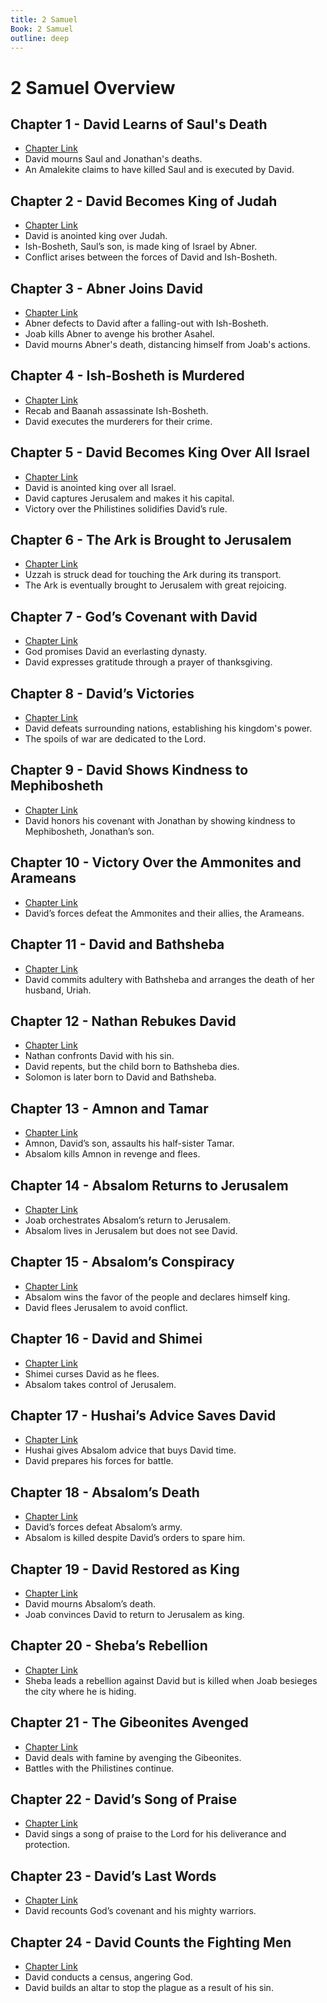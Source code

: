 ```yaml
---
title: 2 Samuel
Book: 2 Samuel
outline: deep
---
```


# 2 Samuel Overview

## Chapter 1 - David Learns of Saul's Death
- [Chapter Link](/bible/scripture/2sam-1)
- David mourns Saul and Jonathan's deaths.
- An Amalekite claims to have killed Saul and is executed by David.

## Chapter 2 - David Becomes King of Judah
- [Chapter Link](/bible/scripture/2sam-2)
- David is anointed king over Judah.
- Ish-Bosheth, Saul’s son, is made king of Israel by Abner.
- Conflict arises between the forces of David and Ish-Bosheth.

## Chapter 3 - Abner Joins David
- [Chapter Link](/bible/scripture/2sam-3)
- Abner defects to David after a falling-out with Ish-Bosheth.
- Joab kills Abner to avenge his brother Asahel.
- David mourns Abner's death, distancing himself from Joab's actions.

## Chapter 4 - Ish-Bosheth is Murdered
- [Chapter Link](/bible/scripture/2sam-4)
- Recab and Baanah assassinate Ish-Bosheth.
- David executes the murderers for their crime.

## Chapter 5 - David Becomes King Over All Israel
- [Chapter Link](/bible/scripture/2sam-5)
- David is anointed king over all Israel.
- David captures Jerusalem and makes it his capital.
- Victory over the Philistines solidifies David’s rule.

## Chapter 6 - The Ark is Brought to Jerusalem
- [Chapter Link](/bible/scripture/2sam-6)
- Uzzah is struck dead for touching the Ark during its transport.
- The Ark is eventually brought to Jerusalem with great rejoicing.

## Chapter 7 - God’s Covenant with David
- [Chapter Link](/bible/scripture/2sam-7)
- God promises David an everlasting dynasty.
- David expresses gratitude through a prayer of thanksgiving.

## Chapter 8 - David’s Victories
- [Chapter Link](/bible/scripture/2sam-8)
- David defeats surrounding nations, establishing his kingdom's power.
- The spoils of war are dedicated to the Lord.

## Chapter 9 - David Shows Kindness to Mephibosheth
- [Chapter Link](/bible/scripture/2sam-9)
- David honors his covenant with Jonathan by showing kindness to Mephibosheth, Jonathan’s son.

## Chapter 10 - Victory Over the Ammonites and Arameans
- [Chapter Link](/bible/scripture/2sam-10)
- David’s forces defeat the Ammonites and their allies, the Arameans.

## Chapter 11 - David and Bathsheba
- [Chapter Link](/bible/scripture/2sam-11)
- David commits adultery with Bathsheba and arranges the death of her husband, Uriah.

## Chapter 12 - Nathan Rebukes David
- [Chapter Link](/bible/scripture/2sam-12)
- Nathan confronts David with his sin.
- David repents, but the child born to Bathsheba dies.
- Solomon is later born to David and Bathsheba.

## Chapter 13 - Amnon and Tamar
- [Chapter Link](/bible/scripture/2sam-13)
- Amnon, David’s son, assaults his half-sister Tamar.
- Absalom kills Amnon in revenge and flees.

## Chapter 14 - Absalom Returns to Jerusalem
- [Chapter Link](/bible/scripture/2sam-14)
- Joab orchestrates Absalom’s return to Jerusalem.
- Absalom lives in Jerusalem but does not see David.

## Chapter 15 - Absalom’s Conspiracy
- [Chapter Link](/bible/scripture/2sam-15)
- Absalom wins the favor of the people and declares himself king.
- David flees Jerusalem to avoid conflict.

## Chapter 16 - David and Shimei
- [Chapter Link](/bible/scripture/2sam-16)
- Shimei curses David as he flees.
- Absalom takes control of Jerusalem.

## Chapter 17 - Hushai’s Advice Saves David
- [Chapter Link](/bible/scripture/2sam-17)
- Hushai gives Absalom advice that buys David time.
- David prepares his forces for battle.

## Chapter 18 - Absalom’s Death
- [Chapter Link](/bible/scripture/2sam-18)
- David’s forces defeat Absalom’s army.
- Absalom is killed despite David’s orders to spare him.

## Chapter 19 - David Restored as King
- [Chapter Link](/bible/scripture/2sam-19)
- David mourns Absalom’s death.
- Joab convinces David to return to Jerusalem as king.

## Chapter 20 - Sheba’s Rebellion
- [Chapter Link](/bible/scripture/2sam-20)
- Sheba leads a rebellion against David but is killed when Joab besieges the city where he is hiding.

## Chapter 21 - The Gibeonites Avenged
- [Chapter Link](/bible/scripture/2sam-21)
- David deals with famine by avenging the Gibeonites.
- Battles with the Philistines continue.

## Chapter 22 - David’s Song of Praise
- [Chapter Link](/bible/scripture/2sam-22)
- David sings a song of praise to the Lord for his deliverance and protection.

## Chapter 23 - David’s Last Words
- [Chapter Link](/bible/scripture/2sam-23)
- David recounts God’s covenant and his mighty warriors.

## Chapter 24 - David Counts the Fighting Men
- [Chapter Link](/bible/scripture/2sam-24)
- David conducts a census, angering God.
- David builds an altar to stop the plague as a result of his sin.

